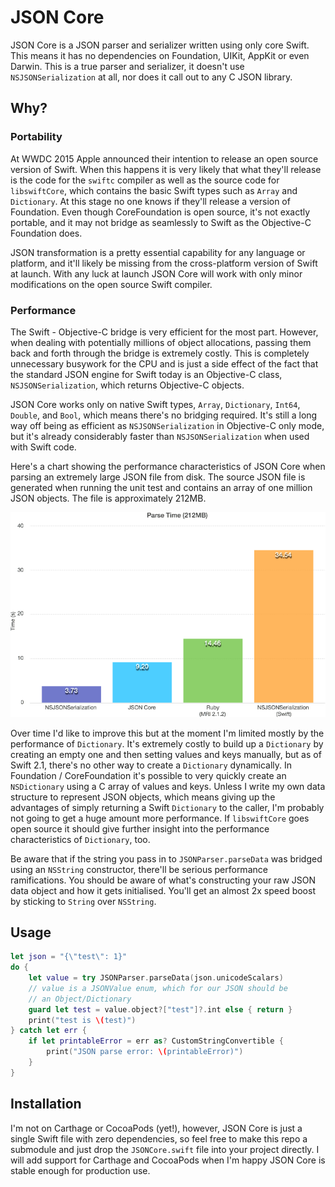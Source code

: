 # JSON Core
JSON Core is a JSON parser and serializer written using only core Swift. This
means it has no dependencies on Foundation, UIKit, AppKit or even Darwin. This
is a true parser and serializer, it doesn't use `NSJSONSerialization` at all,
nor does it call out to any C JSON library.

## Why?

### Portability
At WWDC 2015 Apple announced their intention to release an open source version
of Swift. When this happens it is very likely that what they'll release is the
code for the `swiftc` compiler as well as the source code for `libswiftCore`,
which contains the basic Swift types such as `Array` and `Dictionary`. At this
stage no one knows if they'll release a version of Foundation. Even though
CoreFoundation is open source, it's not exactly portable, and it may not bridge
as seamlessly to Swift as the Objective-C Foundation does.

JSON transformation is a pretty essential capability for any language or
platform, and it'll likely be missing from the cross-platform version of Swift
at launch. With any luck at launch JSON Core will work with only minor
modifications on the open source Swift compiler.

### Performance
The Swift - Objective-C bridge is very efficient for the most part. However,
when dealing with potentially millions of object allocations, passing them back
and forth through the bridge is extremely costly. This is completely unnecessary
busywork for the CPU and is just a side effect of the fact that the standard
JSON engine for Swift today is an Objective-C class, `NSJSONSerialization`,
which returns Objective-C objects.

JSON Core works only on native Swift types, `Array`, `Dictionary`, `Int64`,
`Double`, and `Bool`, which means there's no bridging required. It's still a
long way off being as efficient as `NSJSONSerialization` in Objective-C only
mode, but it's already considerably faster than `NSJSONSerialization` when used
with Swift code.

Here's a chart showing the performance characteristics of JSON Core when parsing
an extremely large JSON file from disk. The source JSON file is generated when
running the unit test and contains an array of one million JSON objects. The
file is approximately 212MB.

![Chart](/Images/Chart.png)

Over time I'd like to improve this but at the moment I'm limited mostly by the
performance of `Dictionary`. It's extremely costly to build up a `Dictionary` by
creating an empty one and then setting values and keys manually, but as of
Swift 2.1, there's no other way to create a `Dictionary` dynamically. In
Foundation / CoreFoundation it's possible to very quickly create an
`NSDictionary` using a C array of values and keys. Unless I write my own data
structure to represent JSON objects, which means giving up the advantages of
simply returning a Swift `Dictionary` to the caller, I'm probably not going to
get a huge amount more performance. If `libswiftCore` goes open source it should
give further insight into the performance characteristics of `Dictionary`, too.

Be aware that if the string you pass in to `JSONParser.parseData` was bridged
using an `NSString` constructor, there'll be serious performance ramifications.
You should be aware of what's constructing your raw JSON data object and how
it gets initialised. You'll get an almost 2x speed boost by sticking to `String`
over `NSString`.

## Usage
```Swift
let json = "{\"test\": 1}"
do {
    let value = try JSONParser.parseData(json.unicodeScalars)
    // value is a JSONValue enum, which for our JSON should be
    // an Object/Dictionary
    guard let test = value.object?["test"]?.int else { return }
    print("test is \(test)")
} catch let err {
    if let printableError = err as? CustomStringConvertible {
        print("JSON parse error: \(printableError)")
    }
}
```

## Installation
I'm not on Carthage or CocoaPods (yet!), however, JSON Core is just a single
Swift file with zero dependencies, so feel free to make this repo a submodule
and just drop the `JSONCore.swift` file into your project directly. I will add
support for Carthage and CocoaPods when I'm happy JSON Core is stable enough for
production use.
